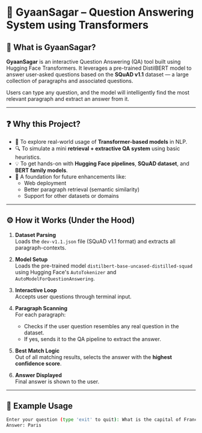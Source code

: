 # 🧠 GyaanSagar – Question Answering System using Transformers

## 📌 What is GyaanSagar?

**GyaanSagar** is an interactive Question Answering (QA) tool built using Hugging Face Transformers. It leverages a pre-trained DistilBERT model to answer user-asked questions based on the **SQuAD v1.1** dataset — a large collection of paragraphs and associated questions.

Users can type any question, and the model will intelligently find the most relevant paragraph and extract an answer from it.

---

## ❓ Why this Project?

- 🤖 To explore real-world usage of **Transformer-based models** in NLP.
- 🔍 To simulate a mini **retrieval + extractive QA system** using basic heuristics.
- 💡 To get hands-on with **Hugging Face pipelines**, **SQuAD dataset**, and **BERT family models**.
- 🧪 A foundation for future enhancements like:
  - Web deployment
  - Better paragraph retrieval (semantic similarity)
  - Support for other datasets or domains

---

## ⚙️ How it Works (Under the Hood)

1. **Dataset Parsing**  
   Loads the `dev-v1.1.json` file (SQuAD v1.1 format) and extracts all paragraph-contexts.

2. **Model Setup**  
   Loads the pre-trained model `distilbert-base-uncased-distilled-squad` using Hugging Face's `AutoTokenizer` and `AutoModelForQuestionAnswering`.

3. **Interactive Loop**  
   Accepts user questions through terminal input.

4. **Paragraph Scanning**  
   For each paragraph:
   - Checks if the user question resembles any real question in the dataset.
   - If yes, sends it to the QA pipeline to extract the answer.

5. **Best Match Logic**  
   Out of all matching results, selects the answer with the **highest confidence score**.

6. **Answer Displayed**  
   Final answer is shown to the user.

---

## 🧪 Example Usage

```bash
Enter your question (type 'exit' to quit): What is the capital of France?
Answer: Paris
